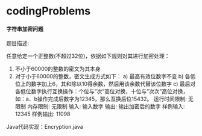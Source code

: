 # codingProblems
#### 字符串加密问题
题目描述:

任意给定一个正整数(不超过32位)，依据如下规则对其进行加密处理： 
1. 不小于60000的整数的密文为其本身 
2. 对于小于60000的整数，密文生成方式如下： 
a) 最高有效位数字不变 
b) 各低位上的数字加上6，其和除以10得余数，然后用该余数代替该位数字 
c) 最后对各低位数字执行互换操作：个位与”次”高位对换，十位与”次次”高位对换，如：a、b操作完成后数字为12345，那么互换后位15432。 
运行时间限制: 无限制 
内存限制: 无限制 
输入: 
输入数字 
输出: 
输出加密后的数字 
样例输入: 
12345 
样例输出: 
11098

Java代码实现：Encryption.java
